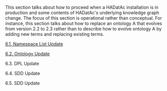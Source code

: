 This section talks about how to proceed when a HADatAc installation is in production and some contents of HADatAc's underlying knowledge graph change. The focus of this section is operational rather than conceptual. For instance, this section talks about how to replace an ontology A that evolves from version 2.2 to 2.3 rather than to describe how to evolve  ontology A by adding new terms and replacing existing terms. 

[6.1. Namespace List Update](https://github.com/paulopinheiro1234/hadatac/wiki/6.1.-Namespace-List-Update)

[6.2. Ontology Update](https://github.com/paulopinheiro1234/hadatac/wiki/6.2.-Ontology-Update)

6.3. DPL Update

6.4. SDD Update

6.5. SDD Update